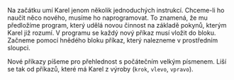 Na začátku umí Karel jenom několik jednoduchých instrukcí. Chceme-li ho naučit něco nového, musíme ho naprogramovat.
To znamená, že mu předložíme program, který udělá novou činnost na základě pokynů, kterým Karel již rozumí.
V programu se každý nový příkaz musí vložit do bloku. Začneme pomocí hnědého bloku příkaz, 
který nalezneme v prostředním sloupci.

Nové příkazy píšeme pro přehlednost s počátečním velkým písmenem.
Liší se tak od příkazů, které má Karel z výroby (`krok`, `vlevo`, `vpravo`).
